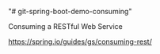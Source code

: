 "# git-spring-boot-demo-consuming" 

Consuming a RESTful Web Service

https://spring.io/guides/gs/consuming-rest/
